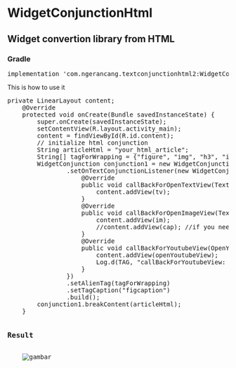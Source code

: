 # WidgetConjunctionHtml
<h2>Widget convertion library from HTML</h2> 

<h3>Gradle</h3>
<div class="highlight highlight-source-groovy">
  <pre>implementation 'com.ngerancang.textconjunctionhtml2:WidgetConjunctionHtml:0.2.0'</pre></div>

<p>This is how to use it</p>
<div class="highlight highlight-source-java">
<pre>
private LinearLayout content;
    @Override
    protected void onCreate(Bundle savedInstanceState) {
        super.onCreate(savedInstanceState);
        setContentView(R.layout.activity_main);
        content = findViewById(R.id.content);
        // initialize html conjunction
        String articleHtml = "your_html_article";
        String[] tagForWrapping = {"figure", "img", "h3", "iframe"};
        WidgetConjunction conjunction1 = new WidgetConjunction.Builder(this)
                .setOnTextConjunctionListener(new WidgetConjunction.OnTextConjunctionListener() {
                    @Override
                    public void callBackForOpenTextView(TextView tv) {
                        content.addView(tv);
                    }
                    @Override
                    public void callBackForOpenImageView(TextView cap, OpenImageView im) {
                        content.addView(im);
                        //content.addView(cap); //if you need caption below of image, but make sure your caption already wrap insid
                    }
                    @Override
                    public void callBackForYoutubeView(OpenYoutubeView openYoutubeView, String ytID) {
                        content.addView(openYoutubeView);
                        Log.d(TAG, "callBackForYoutubeView: YoutubeID " + ytID);
                    }
                })
                .setAlienTag(tagForWrapping)
                .setTagCaption("figcaption")
                .build();
        conjunction1.breakContent(articleHtml);
    }</pre></div>
    <pre><h3>Result</h3>
    <img src="https://media.giphy.com/media/IhOPNj4VHDon7wamf7/giphy.gif" alt="gambar">
    </pre>
    

